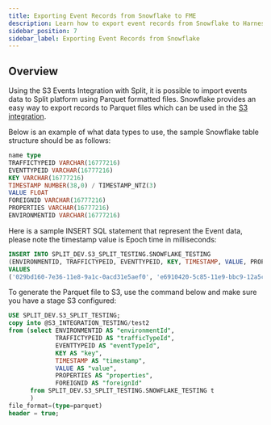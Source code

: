 ```yaml
---
title: Exporting Event Records from Snowflake to FME
description: Learn how to export event records from Snowflake to Harness FME.
sidebar_position: 7
sidebar_label: Exporting Event Records from Snowflake
---
```


## Overview

Using the S3 Events Integration with Split, it is possible to import events data to Split platform using Parquet formatted files. Snowflake provides an easy way to export records to Parquet files which can be used in the [S3 integration](/docs/feature-management-experimentation/integrations/amazon-s3/). 

Below is an example of what data types to use, the sample Snowflake table structure should be as follows:

```sql
name type 
TRAFFICTYPEID VARCHAR(16777216)
EVENTTYPEID VARCHAR(16777216)
KEY VARCHAR(16777216)
TIMESTAMP NUMBER(38,0) / TIMESTAMP_NTZ(3) 
VALUE FLOAT
FOREIGNID VARCHAR(16777216) 
PROPERTIES VARCHAR(16777216)
ENVIRONMENTID VARCHAR(16777216)
```

Here is a sample INSERT SQL statement that represent the Event data, please note the timestamp value is Epoch time in milliseconds:

```sql
INSERT INTO SPLIT_DEV.S3_SPLIT_TESTING.SNOWFLAKE_TESTING
(ENVIRONMENTID, TRAFFICTYPEID, EVENTTYPEID, KEY, TIMESTAMP, VALUE, PROPERTIES, FOREIGNID)
VALUES
('029bd160-7e36-11e8-9a1c-0acd31e5aef0', 'e6910420-5c85-11e9-bbc9-12a5cc2af8fe', 's3-glossier', 'key1', 1613757288000, 3.0, '{ "location": "us", "age": "30"}', NULL);
```

To generate the Parquet file to S3, use the command below and make sure you have a stage S3 configured:

```sql
USE SPLIT_DEV.S3_SPLIT_TESTING;
copy into @S3_INTEGRATION_TESTING/test2
from (select ENVIRONMENTID AS "environmentId",
             TRAFFICTYPEID AS "trafficTypeId",
             EVENTTYPEID AS "eventTypeId",
             KEY AS "key",
             TIMESTAMP AS "timestamp",
             VALUE AS "value",
             PROPERTIES AS "properties",
             FOREIGNID AS "foreignId"
      from SPLIT_DEV.S3_SPLIT_TESTING.SNOWFLAKE_TESTING t
      )
file_format=(type=parquet)
header = true;
```